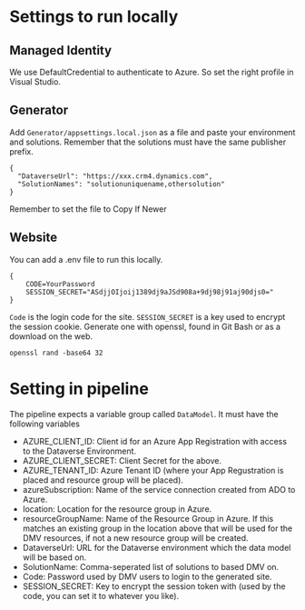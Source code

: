 # Settings to run locally
## Managed Identity
We use DefaultCredential to authenticate to Azure. So set the right profile in Visual Studio.

## Generator
Add `Generator/appsettings.local.json` as a file and paste your environment and solutions. Remember that the solutions must have the same publisher prefix.

```
{
  "DataverseUrl": "https://xxx.crm4.dynamics.com",
  "SolutionNames": "solutionuniquename,othersolution"
}
```

Remember to set the file to Copy If Newer
 
## Website
You can add a .env file to run this locally.

```
{
    CODE=YourPassword
    SESSION_SECRET="ASdjjOIjoij1389dj9aJSd908a+9dj98j91aj90djs0="
}
```

`Code` is the login code for the site.
`SESSION_SECRET` is a key used to encrypt the session cookie. Generate one with openssl, found in Git Bash or as a download on the web.
```
openssl rand -base64 32
```

# Setting in pipeline
The pipeline expects a variable group called `DataModel`. It must have the following variables

* AZURE_CLIENT_ID: Client id for an Azure App Registration with access to the Dataverse Environment.
* AZURE_CLIENT_SECRET: Client Secret for the above.
* AZURE_TENANT_ID: Azure Tenant ID (where your App Regustration is placed and resource group will be placed).
* azureSubscription: Name of the service connection created from ADO to Azure.
* location: Location for the resource group in Azure.
* resourceGroupName: Name of the Resource Group in Azure. If this matches an existing group in the location above that will be used for the DMV resources, if not a new resource group will be created.
* DataverseUrl: URL for the Dataverse environment which the data model will be based on.
* SolutionName: Comma-seperated list of solutions to based DMV on.
* Code: Password used by DMV users to login to the generated site.
* SESSION_SECRET: Key to encrypt the session token with (used by the code, you can set it to whatever you like).
